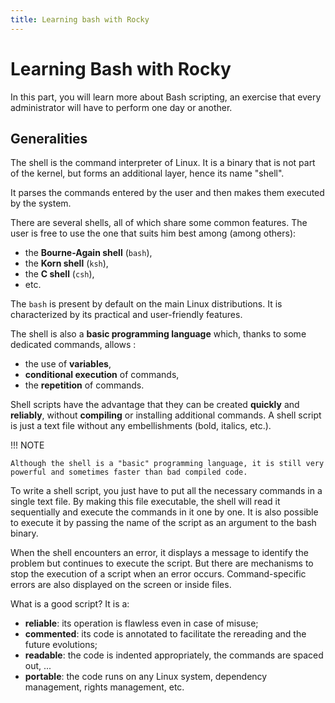 ```yaml
---
title: Learning bash with Rocky
---
```


# Learning Bash with Rocky

In this part, you will learn more about Bash scripting, an exercise that every administrator will have to perform one day or another.

## Generalities

The shell is the command interpreter of Linux.
It is a binary that is not part of the kernel, but forms an additional layer, hence its name "shell".

It parses the commands entered by the user and then makes them executed by the system.

There are several shells, all of which share some common features.
The user is free to use the one that suits him best among (among others):

* the **Bourne-Again shell** (`bash`),
* the **Korn shell** (`ksh`),
* the **C shell** (`csh`),
* etc.

The `bash` is present by default on the main Linux distributions.
It is characterized by its practical and user-friendly features.

The shell is also a **basic programming language** which, thanks to some dedicated commands, allows :

* the use of **variables**,
* **conditional execution** of commands,
* the **repetition** of commands.

Shell scripts have the advantage that they can be created **quickly** and **reliably**, without **compiling** or installing additional commands. A shell script is just a text file without any embellishments (bold, italics, etc.).

!!! NOTE

    Although the shell is a "basic" programming language, it is still very powerful and sometimes faster than bad compiled code.

To write a shell script, you just have to put all the necessary commands in a single text file.
By making this file executable, the shell will read it sequentially and execute the commands in it one by one.
It is also possible to execute it by passing the name of the script as an argument to the bash binary.

When the shell encounters an error, it displays a message to identify the problem but continues to execute the script.
But there are mechanisms to stop the execution of a script when an error occurs.
Command-specific errors are also displayed on the screen or inside files.

What is a good script? It is a:

* **reliable**: its operation is flawless even in case of misuse;
* **commented**: its code is annotated to facilitate the rereading and the future evolutions;
* **readable**: the code is indented appropriately, the commands are spaced out, ...
* **portable**: the code runs on any Linux system, dependency management, rights management, etc.

